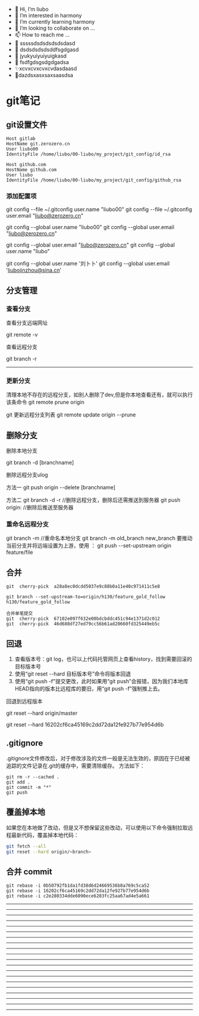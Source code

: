 - 👋 Hi, I’m liubo
- 👀 I’m interested in harmony
- 🌱 I’m currently learning harmony
- 💞️ I’m looking to collaborate on ...
- 📫 How to reach me ...
- 📇 sssssdsdsdsdsdsdasd
- 🎃 dsdsdsdsdsddfsgdgasd
- 🍺 jyukyuiyuiyuigkasd
- 🍥 fsdfgdsgsdgdgadsa
- ✨xcvxcvxcvxcvdasdaasd
- 🍰dazdsxasxsaxsaasdsa

# git笔记

## git设置文件

```git
Host gitlab
HostName git.zerozero.cn
User liubo00
IdentityFile /home/liubo/00-liubo/my_project/git_config/id_rsa

Host github.com
HostName github.com
User liubo
IdentityFile /home/liubo/00-liubo/my_project/git_config/github_rsa
```

### 添加配置项

git config --file ~/.gitconfig   user.name   "liubo00"
git config --file ~/.gitconfig   user.email "liubo@zerozero.cn"

git config --global user.name  "liubo00"
git config --global user.email "liubo@zerozero.cn"

git config --global user.email "liubo@zerozero.cn"
git config --global user.name "liubo"

git config --global user.name '刘卜卜' 
git config --global user.email 'liubojinzhou@sina.cn'

## 分支管理

### 查看分支

查看分支远端网址

git remote -v

查看远程分支

git branch -r

---

### 更新分支

清理本地不存在的远程分支，如别人删除了dev,但是你本地查看还有，就可以执行该条命令
git remote prune origin

git 更新远程分支列表
git remote update origin --prune

## 删除分支

删除本地分支

git branch -d [branchname]

删除远程分支ulog

方法一
git push origin --delete [branchname]

方法二
git branch -d -r  //删除远程分支，删除后还需推送到服务器
git push origin:   //删除后推送至服务器

### 重命名远程分支

git branch -m   //重命名本地分支
git branch -m    old_branch      new_branch
要推动当前分支并将远端设置为上游，使用 ：
git push --set-upstream origin feature/file

## 合并

```git
git  cherry-pick  a28a8ec0dcdd5037e9c88b0a11e40c971411c5e8

git branch --set-upstream-to=origin/h130/feature_gold_follow  h130/feature_gold_follow

合并单笔提交
git  cherry-pick  67102e097f632e00bdcbddc451c94e1371d2c012
git  cherry-pick  46d688df27ed79cc56b61ad20660fd325449eb5c
```

## 回退

1. 查看版本号：git log，也可以上代码托管网页上查看history，找到需要回滚的目标版本号
2. 使用“git reset --hard 目标版本号”命令将版本回退
3. 使用“git push -f”提交更改，此时如果用“git push”会报错，因为我们本地库HEAD指向的版本比远程库的要旧，用“git push -f”强制推上去。

回退到远程版本

git reset --hard origin/master

git reset --hard 16202cf6ca45169c2dd72da12fe927b77e954d6b

## .gitignore

.gitignore文件修改后，对于修改涉及的文件一般是无法生效的，原因在于已经被追踪的文件记录在.git的缓存中，需要清除缓存。
 方法如下：

```shell
git rm -r --cached . 
git add . 
git commit -m "*" 
git push
```

## 覆盖掉本地

如果您在本地做了改动，但是又不想保留这些改动，可以使用以下命令强制拉取远程最新代码，覆盖掉本地代码：

```bash
git fetch --all  
git reset --hard origin/<branch>
```

## 合并 commit

```git
git rebase -i 0b50792fb1da1fd38d6d24669536b8a769c5ca52
git rebase -i 16202cf6ca45169c2dd72da12fe927b77e954d6b
git rebase -i c2e280334dde6090ece6203fc25aa67ad4e5a661
```

---

---

---

---

---

---

---

---

---

---

---

---

---

---

---

---

---

---

---

---
